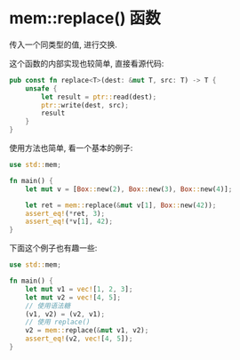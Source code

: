 # mem::replace() 函数

传入一个同类型的值, 进行交换.

这个函数的内部实现也较简单, 直接看源代码:

```rust
pub const fn replace<T>(dest: &mut T, src: T) -> T {
    unsafe {
        let result = ptr::read(dest);
        ptr::write(dest, src);
        result
    }
}
```

使用方法也简单, 看一个基本的例子:

```rust
use std::mem;

fn main() {
    let mut v = [Box::new(2), Box::new(3), Box::new(4)];

    let ret = mem::replace(&mut v[1], Box::new(42));
    assert_eq!(*ret, 3);
    assert_eq!(*v[1], 42);
}
```

下面这个例子也有趣一些:

```rust
use std::mem;

fn main() {
    let mut v1 = vec![1, 2, 3];
    let mut v2 = vec![4, 5];
    // 使用语法糖
    (v1, v2) = (v2, v1);
    // 使用 replace()
    v2 = mem::replace(&mut v1, v2);
    assert_eq!(v2, vec![4, 5]);
}
```